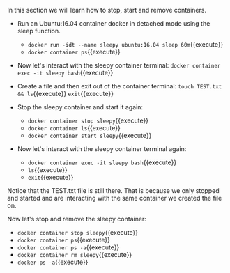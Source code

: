 In this section we will learn how to stop, start and remove containers.

- Run an Ubuntu:16.04 container docker in detached mode using the sleep function.
  - `docker run -idt --name sleepy ubuntu:16.04 sleep 60m`{{execute}}
  - `docker container ps`{{execute}}

- Now let's interact with the sleepy container terminal:
`docker container exec -it sleepy bash`{{execute}}

- Create a file and then exit out of the container terminal:
`touch TEST.txt && ls`{{execute}}
`exit`{{execute}}

- Stop the sleepy container and start it again:
  - `docker container stop sleepy`{{execute}}
  - `docker container ls`{{execute}}
  - `docker container start sleepy`{{execute}}

- Now let's interact with the sleepy container terminal again:
  - `docker container exec -it sleepy bash`{{execute}}
  - `ls`{{execute}}
  - `exit`{{execute}}

Notice that the TEST.txt file is still there. That is because we only stopped and started and are interacting with the same container we created the file on.

Now let's stop and remove the sleepy container:
  - `docker container stop sleepy`{{execute}}
  - `docker container ps`{{execute}}
  - `docker container ps -a`{{execute}}
  - `docker container rm sleepy`{{execute}}
  - `docker ps -a`{{execute}}